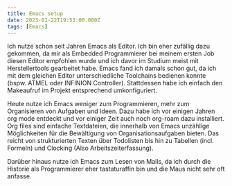 ```yaml
---
title: Emacs setup
date: 2023-01-22T19:53:00.000Z
tags: [Emacs]
---
```


Ich nutze schon seit Jahren Emacs als Editor. Ich bin eher zufällig dazu gekommen, da mir als Embedded Programmierer bei meinem ersten Job diesen Editor empfohlen wurde und ich davor im Studium meist mit Herstellertools gearbeitet habe. Emacs fand ich damals schon gut, da ich mit dem gleichen Editor unterschiedliche Toolchains bedienen konnte (bspw. ATMEL oder INFINION Controller). Stattdessen habe ich einfach den Makeaufruf im Projekt entsprechend umkonfiguriert.

Heute nutze ich Emacs weniger zum Programmieren, mehr zum Organisieren von Aufgaben und Ideen. Dazu habe ich vor einigen Jahren org mode entdeckt und vor einiger Zeit auch noch org-roam dazu installiert. Org files sind einfache Textdateien, die innerhalb von Emacs unzählige Möglichkeiten für die Bewältigung von Organisationsaufgaben bieten. Das reicht von strukturierten Texten über Todolisten bis hin zu Tabellen (incl. Formeln) und Clocking (Also Arbeitszeiterfassung).

Darüber hinaus nutze ich Emacs zum Lesen von Mails, da ich durch die Historie als Programmierer eher tastaturaffin bin und die Maus nicht sehr oft anfasse.
